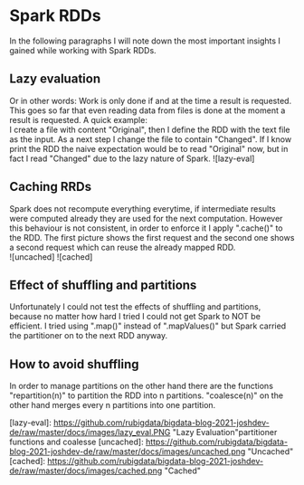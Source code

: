 # Spark RDDs
In the following paragraphs I will note down the most important insights I gained while working with Spark RDDs.

## Lazy evaluation
Or in other words: Work is only done if and at the time a result is requested. This goes so far that even reading data from files is done at the moment a result is requested.   A quick example:  
I create a file with content "Original", then I define the RDD with the text file as the input. As a next step I change the file to contain "Changed". If I know print the RDD the naive expectation would be to read "Original" now, but in fact I read "Changed" due to the lazy nature of Spark.
![lazy-eval]


## Caching RRDs
Spark does not recompute everything everytime, if intermediate results were computed already they are used for the next computation. However this behaviour is not consistent, in order to enforce it I apply ".cache()" to the RDD. The first picture shows the first request and the second one shows a second request which can reuse the already mapped RDD.  
![uncached]
![cached]

## Effect of shuffling and partitions
Unfortunately I could not test the effects of shuffling and partitions, because no matter how hard I tried I could not get Spark to NOT be efficient.
I tried using ".map()" instead of ".mapValues()" but Spark carried the partitioner on to the next RDD anyway.

## How to avoid shuffling
In order to manage partitions on the other hand there are the functions "repartition(n)" to partition the RDD into n partitions. "coalesce(n)" on the other hand merges every n partitions into one partition.  

[lazy-eval]: https://github.com/rubigdata/bigdata-blog-2021-joshdev-de/raw/master/docs/images/lazy_eval.PNG "Lazy Evaluation"partitioner functions and coalesse
[uncached]: https://github.com/rubigdata/bigdata-blog-2021-joshdev-de/raw/master/docs/images/uncached.png "Uncached"
[cached]: https://github.com/rubigdata/bigdata-blog-2021-joshdev-de/raw/master/docs/images/cached.png "Cached"
